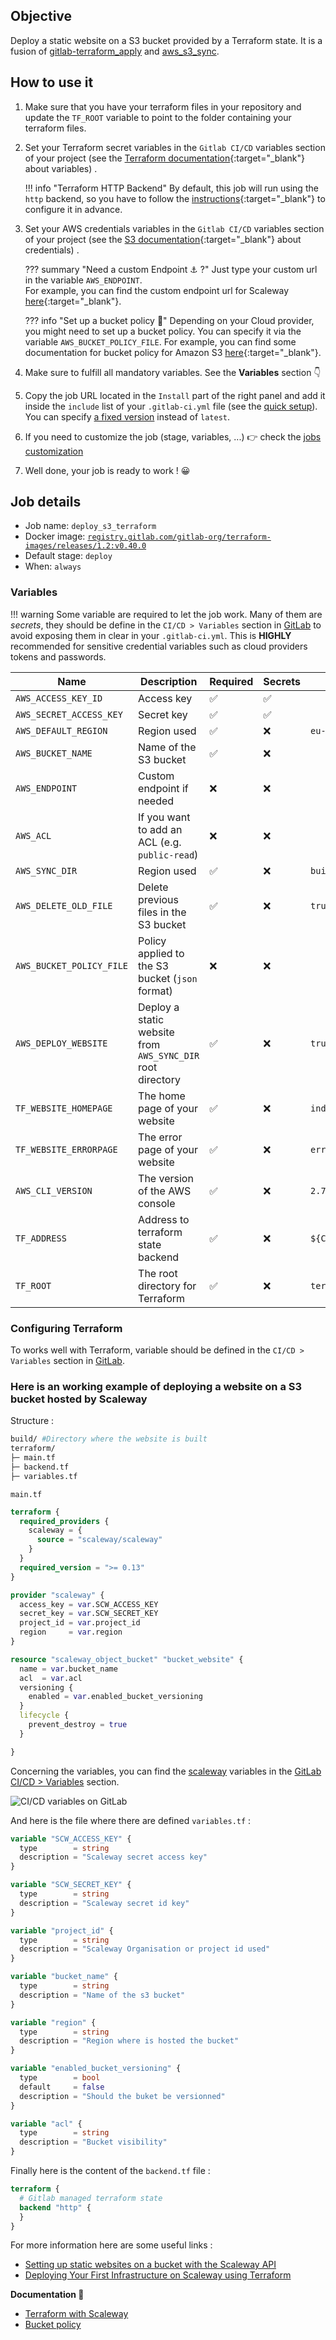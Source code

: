 ## Objective

Deploy a static website on a S3 bucket provided by a Terraform state. It is a fusion of [gitlab-terraform_apply](https://r2devops.io/_/r2devops-bot/gitlab-terraform_apply) and  [aws_s3_sync](https://r2devops.io/_/r2devops-bot/aws_s3_sync).

## How to use it

1. Make sure that you have your terraform files in your repository and update the `TF_ROOT` variable to point to the folder containing your terraform files.
1. Set your Terraform secret variables in the `Gitlab CI/CD` variables section of your project (see the [Terraform documentation](https://www.terraform.io/docs/configuration/variables.html){:target="_blank"} about variables) .

    !!! info "Terraform HTTP Backend"
    By default, this job will run using the `http` backend, so you have to follow the [instructions](https://docs.gitlab.com/ee/user/infrastructure/iac/terraform_state.html#initialize-a-terraform-state-as-a-backend-by-using-gitlab-cicd){:target="_blank"} to configure it in advance.
1. Set your AWS credentials variables in the `Gitlab CI/CD` variables section of your project (see the [S3 documentation](https://docs.aws.amazon.com/cli/latest/userguide/cli-configure-quickstart.html){:target="_blank"} about credentials) .

    ??? summary "Need a custom Endpoint ⚓ ?"
      Just type your custom url in the variable `AWS_ENDPOINT`.  
      For example, you can find the custom endpoint url for Scaleway [here](https://www.scaleway.com/en/docs/storage/object/api-cli/object-storage-aws-cli/){:target="_blank"}.

    ??? info "Set up a bucket policy 👮"
      Depending on your Cloud provider, you might need to set up a bucket policy. You can specify it via the variable `AWS_BUCKET_POLICY_FILE`. For example, you can find some documentation for bucket policy for Amazon S3 [here](https://docs.aws.amazon.com/AmazonS3/latest/userguide/access-policy-language-overview.html){:target="_blank"}.
1. Make sure to fulfill all mandatory variables. See the **Variables** section 👇
1. Copy the job URL located in the `Install` part of the right panel and add it inside the `include` list of your `.gitlab-ci.yml` file (see the [quick setup](/use-the-hub/#quick-setup)). You can specify [a fixed version](#changelog) instead of `latest`.
1. If you need to customize the job (stage, variables, ...) 👉 check the [jobs
   customization](/use-the-hub/#jobs-customization)
1. Well done, your job is ready to work ! 😀

## Job details

* Job name: `deploy_s3_terraform`
* Docker image:
[`registry.gitlab.com/gitlab-org/terraform-images/releases/1.2:v0.40.0`](https://gitlab.com/gitlab-org/terraform-images/container_registry/3083041)
* Default stage: `deploy`
* When: `always`

### Variables

!!! warning 
    Some variable are required to let the job work. Many of them are *secrets*, they should be define in the `CI/CD > Variables` section in [GitLab](https://docs.gitlab.com/ee/ci/variables/#add-a-cicd-variable-to-a-project) to avoid exposing them in clear in your `.gitlab-ci.yml`. This is **HIGHLY** recommended for sensitive credential variables such as cloud providers tokens and passwords.

| Name | Description | Required | Secrets | Default |
| ---- | ----------- | -------- | ------- | ------- |
| `AWS_ACCESS_KEY_ID` <img width=100/> | Access key <img width=175/> | ✅ <img width=100/> | ✅ <img width=100/> | ` ` <img width=100/> |
| `AWS_SECRET_ACCESS_KEY` | Secret key | ✅ | ✅ | ` ` |
| `AWS_DEFAULT_REGION` | Region used | ✅ | ❌ | `eu-west-1` |
| `AWS_BUCKET_NAME` | Name of the S3 bucket | ✅ | ❌ | ` ` |
| `AWS_ENDPOINT` | Custom endpoint if needed | ❌ | ❌ | ` ` |
| `AWS_ACL` | If you want to add an ACL (e.g. `public-read`) | ❌ | ❌ | ` ` |
| `AWS_SYNC_DIR` | Region used | ✅ | ❌ | `build` |
| `AWS_DELETE_OLD_FILE` | Delete previous files in the S3 bucket | ✅ | ❌ | `true` |
| `AWS_BUCKET_POLICY_FILE` | Policy applied to the S3 bucket (`json` format) | ❌ | ❌ | ` ` |
| `AWS_DEPLOY_WEBSITE` | Deploy a static website from `AWS_SYNC_DIR` root directory | ✅ | ❌ | `true` |
| `TF_WEBSITE_HOMEPAGE` | The home page of your website | ✅ | ❌ | `index.html` |
| `TF_WEBSITE_ERRORPAGE` | The error page of your website | ✅ | ❌ | `error.html` |
| `AWS_CLI_VERSION` | The version of the AWS console | ✅ | ❌ | `2.7.7` |
| `TF_ADDRESS` | Address to terraform state backend | ✅ | ❌ | `${CI_API_V4_URL}/projects/${CI_PROJECT_ID}/terraform/state/main` |
| `TF_ROOT` | The root directory for Terraform | ✅ | ❌ | `terraform` |

### Configuring Terraform

To works well with Terraform, variable should be defined in the `CI/CD > Variables` section in [GitLab](https://docs.gitlab.com/ee/ci/variables/#add-a-cicd-variable-to-a-project).


### Here is an working example of deploying a website on a S3 bucket hosted by Scaleway

Structure : 
```sh
build/ #Directory where the website is built
terraform/
├─ main.tf
├─ backend.tf
├─ variables.tf

```

`main.tf`
```tf
terraform {
  required_providers {
    scaleway = {
      source = "scaleway/scaleway"
    }
  }
  required_version = ">= 0.13"
}

provider "scaleway" {
  access_key = var.SCW_ACCESS_KEY
  secret_key = var.SCW_SECRET_KEY
  project_id = var.project_id
  region     = var.region
}

resource "scaleway_object_bucket" "bucket_website" {
  name = var.bucket_name
  acl  = var.acl
  versioning {
    enabled = var.enabled_bucket_versioning
  }
  lifecycle {
    prevent_destroy = true
  }

}

```

Concerning the variables, you can find the [scaleway](https://docs.gitlab.com/ee/ci/variables/#scaleway-variables) variables in the [GitLab CI/CD > Variables](https://docs.gitlab.com/ee/ci/variables/) section.

![CI/CD variables on GitLab](./screenshots/ci_cd_variables.png)

And here is the file where there are defined `variables.tf` :

```tf
variable "SCW_ACCESS_KEY" {
  type        = string
  description = "Scaleway secret access key"
}

variable "SCW_SECRET_KEY" {
  type        = string
  description = "Scaleway secret id key"
}

variable "project_id" {
  type        = string
  description = "Scaleway Organisation or project id used"
}

variable "bucket_name" {
  type        = string
  description = "Name of the s3 bucket"
}

variable "region" {
  type        = string
  description = "Region where is hosted the bucket"
}

variable "enabled_bucket_versioning" {
  type        = bool
  default     = false
  description = "Should the buket be versionned"
}

variable "acl" {
  type        = string
  description = "Bucket visibility"
}

```
Finally here is the content of the `backend.tf` file :

```tf
terraform {
  # Gitlab managed terraform state
  backend "http" {
  }
}

```

For more information here are some useful links :
- [Setting up static websites on a bucket with the Scaleway API](https://www.scaleway.com/en/docs/storage/object/api-cli/bucket-website-api/)
- [Deploying Your First Infrastructure on Scaleway using Terraform](https://www.scaleway.com/en/docs/tutorials/terraform-quickstart/)

**Documentation 📕**
- [Terraform with Scaleway](https://registry.terraform.io/providers/scaleway/scaleway/latest/docs)
- [Bucket policy](https://docs.aws.amazon.com/AmazonS3/latest/userguide/example-bucket-policies.html)

